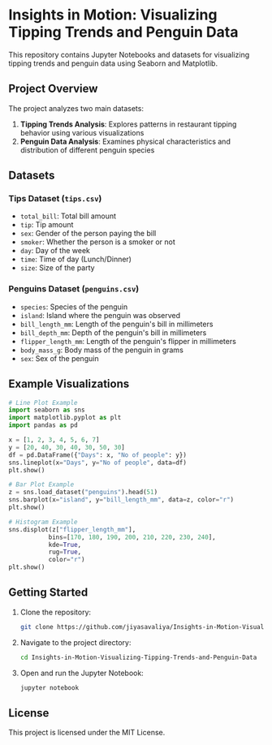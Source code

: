 # Insights in Motion: Visualizing Tipping Trends and Penguin Data

This repository contains Jupyter Notebooks and datasets for visualizing tipping trends and penguin data using Seaborn and Matplotlib.

## Project Overview

The project analyzes two main datasets:

1. **Tipping Trends Analysis**: Explores patterns in restaurant tipping behavior using various visualizations
2. **Penguin Data Analysis**: Examines physical characteristics and distribution of different penguin species

## Datasets

### Tips Dataset (`tips.csv`)
- `total_bill`: Total bill amount
- `tip`: Tip amount
- `sex`: Gender of the person paying the bill
- `smoker`: Whether the person is a smoker or not
- `day`: Day of the week
- `time`: Time of day (Lunch/Dinner)
- `size`: Size of the party

### Penguins Dataset (`penguins.csv`)
- `species`: Species of the penguin
- `island`: Island where the penguin was observed
- `bill_length_mm`: Length of the penguin's bill in millimeters
- `bill_depth_mm`: Depth of the penguin's bill in millimeters
- `flipper_length_mm`: Length of the penguin's flipper in millimeters
- `body_mass_g`: Body mass of the penguin in grams
- `sex`: Sex of the penguin

## Example Visualizations

```python
# Line Plot Example
import seaborn as sns
import matplotlib.pyplot as plt
import pandas as pd

x = [1, 2, 3, 4, 5, 6, 7]
y = [20, 40, 30, 40, 30, 50, 30]
df = pd.DataFrame({"Days": x, "No of people": y})
sns.lineplot(x="Days", y="No of people", data=df)
plt.show()
```

```python
# Bar Plot Example
z = sns.load_dataset("penguins").head(51)
sns.barplot(x="island", y="bill_length_mm", data=z, color="r")
plt.show()
```

```python
# Histogram Example
sns.displot(z["flipper_length_mm"], 
           bins=[170, 180, 190, 200, 210, 220, 230, 240], 
           kde=True, 
           rug=True, 
           color="r")
plt.show()
```

## Getting Started

1. Clone the repository:
   ```bash
   git clone https://github.com/jiyasavaliya/Insights-in-Motion-Visualizing-Tipping-Trends-and-Penguin-Data.git
   ```

2. Navigate to the project directory:
   ```bash
   cd Insights-in-Motion-Visualizing-Tipping-Trends-and-Penguin-Data
   ```

3. Open and run the Jupyter Notebook:
   ```bash
   jupyter notebook
   ```

## License

This project is licensed under the MIT License.
